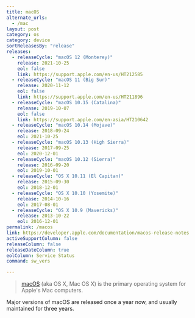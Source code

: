 ```yaml
---
title: macOS
alternate_urls:
  - /mac
layout: post
category: os
category: device
sortReleasesBy: "release"
releases:
  - releaseCycle: "macOS 12 (Monterey)"
    release: 2021-10-25
    eol: false
    link: https://support.apple.com/en-us/HT212585
  - releaseCycle: "macOS 11 (Big Sur)"
    release: 2020-11-12
    eol: false
    link: https://support.apple.com/en-us/HT211896
  - releaseCycle: "macOS 10.15 (Catalina)"
    release: 2019-10-07
    eol: false
    link: https://support.apple.com/en-asia/HT210642
  - releaseCycle: "macOS 10.14 (Mojave)"
    release: 2018-09-24
    eol: 2021-10-25
  - releaseCycle: "macOS 10.13 (High Sierra)"
    release: 2017-09-25
    eol: 2020-12-01
  - releaseCycle: "macOS 10.12 (Sierra)"
    release: 2016-09-20
    eol: 2019-10-01
  - releaseCycle: "OS X 10.11 (El Capitan)"
    release: 2015-09-30
    eol: 2018-12-01
  - releaseCycle: "OS X 10.10 (Yosemite)"
    release: 2014-10-16
    eol: 2017-08-01
  - releaseCycle: "OS X 10.9 (Mavericks)"
    release: 2013-10-22
    eol: 2016-12-01
permalink: /macos
link: https://developer.apple.com/documentation/macos-release-notes
activeSupportColumn: false
releaseColumn: false
releaseDateColumn: true
eolColumn: Service Status
command: sw_vers

---
```

>[macOS](https://en.wikipedia.org/wiki/MacOS) (aka OS X, Mac OS X) is the primary operating system for Apple's Mac computers.

Major versions of macOS are released once a year now, and usually maintained for three years.
